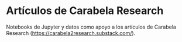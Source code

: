 # Artículos de Carabela Research
Notebooks de Jupyter y datos como apoyo a los artículos de Carabela Research (https://carabela2research.substack.com/).
